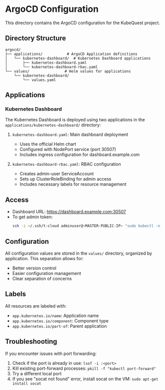 # ArgoCD Configuration

This directory contains the ArgoCD configuration for the KubeQuest project.

## Directory Structure

```
argocd/
├── applications/           # ArgoCD Application definitions
│   └── kubernetes-dashboard/  # Kubernetes Dashboard applications
│       ├── kubernetes-dashboard.yaml
│       └── kubernetes-dashboard-rbac.yaml
└── values/                # Helm values for applications
    └── kubernetes-dashboard/
        └── values.yaml
```

## Applications

### Kubernetes Dashboard

The Kubernetes Dashboard is deployed using two applications in the `applications/kubernetes-dashboard/` directory:

1. `kubernetes-dashboard.yaml`: Main dashboard deployment
   - Uses the official Helm chart
   - Configured with NodePort service (port 30507)
   - Includes ingress configuration for dashboard.example.com

2. `kubernetes-dashboard-rbac.yaml`: RBAC configuration
   - Creates admin-user ServiceAccount
   - Sets up ClusterRoleBinding for admin access
   - Includes necessary labels for resource management

## Access

- Dashboard URL: https://dashboard.example.com:30507
- To get admin token:
  ```bash
  ssh -i ~/.ssh/t-cloud adminuser@<MASTER-PUBLIC-IP> "sudo kubectl -n kubernetes-dashboard create token admin-user"
  ```

## Configuration

All configuration values are stored in the `values/` directory, organized by application.
This separation allows for:
- Better version control
- Easier configuration management
- Clear separation of concerns

## Labels

All resources are labeled with:
- `app.kubernetes.io/name`: Application name
- `app.kubernetes.io/component`: Component type
- `app.kubernetes.io/part-of`: Parent application

## Troubleshooting

If you encounter issues with port forwarding:
1. Check if the port is already in use: `lsof -i :<port>`
2. Kill existing port-forward processes: `pkill -f "kubectl port-forward"`
3. Try a different local port
4. If you see "socat not found" error, install socat on the VM: `sudo apt-get install socat`
